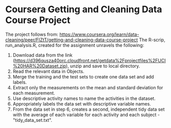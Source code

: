 # Coursera Getting and Cleaning Data Course Project

The project follows from: https://www.coursera.org/learn/data-cleaning/peer/FIZtT/getting-and-cleaning-data-course-project 
The R-scrip, run_analysis.R, created for the assignment unravels the following:
1. Download data from the link (https://d396qusza40orc.cloudfront.net/getdata%2Fprojectfiles%2FUCI%20HAR%20Dataset.zip), unzip and save to local directory.
2. Read the relevant data in Objects.
3. Merge the training and the test sets to create one data set and add labels.
4. Extract only the measurements on the mean and standard deviation for each measurement.
5. Use descriptive activity names to name the activities in the dataset.
6. Appropriately labels the data set with descriptive variable names.
7. From the data set in step 6, creates a second, independent tidy data set with the average of each variable for each activity and each subject - "tidy_data_set.txt".
